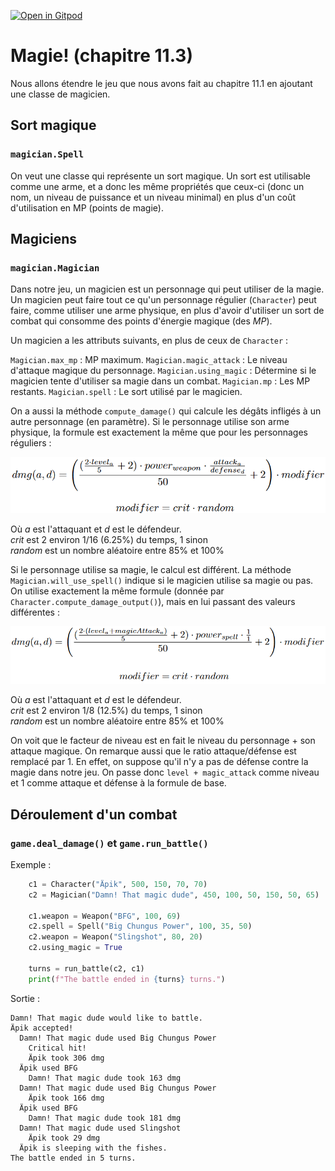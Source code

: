 [![Open in Gitpod](https://gitpod.io/button/open-in-gitpod.svg)](https://gitpod-redirect-0.herokuapp.com/)

# Magie! (chapitre 11.3)

<!-- Avant de commencer. Consulter les instructions à suivre dans [instructions.md](instructions.md) -->

Nous allons étendre le jeu que nous avons fait au chapitre 11.1 en ajoutant une classe de magicien.

## Sort magique
### `magician.Spell`

On veut une classe qui représente un sort magique. Un sort est utilisable comme une arme, et a donc les même propriétés que ceux-ci (donc un nom, un niveau de puissance et un niveau minimal) en plus d'un coût d'utilisation en MP (points de magie). 

## Magiciens
### `magician.Magician`

Dans notre jeu, un magicien est un personnage qui peut utiliser de la magie. Un magicien peut faire tout ce qu'un personnage régulier (`Character`) peut faire, comme utiliser une arme physique, en plus d'avoir d'utiliser un sort de combat qui consomme des points d'énergie magique (des *MP*).

Un magicien a les attributs suivants, en plus de ceux de `Character` :

`Magician.max_mp` : MP maximum.
`Magician.magic_attack` : Le niveau d'attaque magique du personnage.
`Magician.using_magic` : Détermine si le magicien tente d'utiliser sa magie dans un combat.
`Magician.mp` : Les MP restants.
`Magician.spell` : Le sort utilisé par le magicien.

On a aussi la méthode `compute_damage()` qui calcule les dégâts infligés à un autre personnage (en paramètre). Si le personnage utilise son arme physique, la formule est exactement la même que pour les personnages réguliers :

<img src="doc/assets/dmg_eq.png" width="600">

Où *a* est l'attaquant et *d* est le défendeur. <br>
*crit* est 2 environ 1/16 (6.25%) du temps, 1 sinon <br>
*random* est un nombre aléatoire entre 85% et 100%

Si le personnage utilise sa magie, le calcul est différent. La méthode `Magician.will_use_spell()` indique si le magicien utilise sa magie ou pas. On utilise exactement la même formule (donnée par `Character.compute_damage_output()`), mais en lui passant des valeurs différentes :

<img src="doc/assets/dmg_eq_mag.png" width="600">

Où *a* est l'attaquant et *d* est le défendeur. <br>
*crit* est 2 environ 1/8 (12.5%) du temps, 1 sinon <br>
*random* est un nombre aléatoire entre 85% et 100%

On voit que le facteur de niveau est en fait le niveau du personnage + son attaque magique. On remarque aussi que le ratio attaque/défense est remplacé par 1. En effet, on suppose qu'il n'y a pas de défense contre la magie dans notre jeu. On passe donc `level + magic_attack` comme niveau et 1 comme attaque et défense à la formule de base.

## Déroulement d'un combat

### `game.deal_damage()` et `game.run_battle()`

Exemple :
```python
	c1 = Character("Äpik", 500, 150, 70, 70)
	c2 = Magician("Damn! That magic dude", 450, 100, 50, 150, 50, 65)

	c1.weapon = Weapon("BFG", 100, 69)
	c2.spell = Spell("Big Chungus Power", 100, 35, 50)
	c2.weapon = Weapon("Slingshot", 80, 20)
	c2.using_magic = True

	turns = run_battle(c2, c1)
	print(f"The battle ended in {turns} turns.")
```

Sortie :
```
Damn! That magic dude would like to battle.
Äpik accepted!
  Damn! That magic dude used Big Chungus Power
    Critical hit!
    Äpik took 306 dmg
  Äpik used BFG
    Damn! That magic dude took 163 dmg
  Damn! That magic dude used Big Chungus Power
    Äpik took 166 dmg
  Äpik used BFG
    Damn! That magic dude took 181 dmg
  Damn! That magic dude used Slingshot
    Äpik took 29 dmg
  Äpik is sleeping with the fishes.
The battle ended in 5 turns.
```
